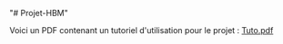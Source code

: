 "# Projet-HBM" 

Voici un PDF contenant un tutoriel d'utilisation pour le projet :
[Tuto.pdf](https://github.com/MedAchraf23/Projet-HBM/blob/main/Tuto%20HBM.pdf)
